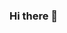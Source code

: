 ### Hi there 👋

<!--
**ArpitaGon/ArpitaGon** is a ✨ _special_ ✨ repository because its `README.md` (this file) appears on your GitHub profile.

Here are some ideas to get you started:

- 🔭 I’m currently working on Web Developing.
- 🌱 I’m currently learning more on HTML, CSS and Java Script.
- 💬 Ask me about Git, MySQL, MongoDB, Serverless Architecture, Cloud Computing and Java
- 📫 How to reach me: https://www.linkedin.com/in/arpitagon/ on linkedIn and arpitagon@gmail.com  on email.
- 😄 Pronouns: She/her.
- ⚡ Fun fact: I like gaming(Online).
-->
